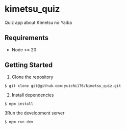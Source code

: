 # kimetsu_quiz
Quiz app about Kimetsu no Yaiba

## Requirements
* Node >= 20

## Getting Started
1. Clone the repository

```shell
$ git clone git@github.com:yuichi176/kimetsu_quiz.git
```

2. Install dependencies

```shell
$ npm install
```

3Run the development server
```shell
$ npm run dev
```
